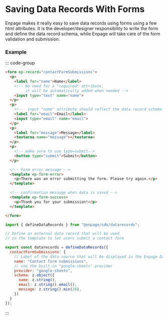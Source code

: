 # Saving Data Records With Forms

Enpage makes it really easy to save data records using forms using a few html attributes.
It is the developer/designer responsibility to write the form and define the data record schema,
while Enpage will take care of the form validation and submission.

### Example

::: code-group

```html [index.html]
<form ep-record="contactFormSubmissions">
  <p>
    <label for="name">Name</label>
    <!-- No need for a "required" attribute,
         it will be automatically added when needed -->
    <input type="text" name="name">
  </p>
  <p>
    <!--  input "name" attribute should reflect the data record schema -->
    <label for="email">Email</label>
    <input type="email" name="email">
  </p>
  <p>
    <label for="message">Message</label>
    <textarea name="message"></textarea>
  </p>
  <p>
    <!-- make sure to use type=submit-->
    <button type="submit">Submit</button>
  </p>

  <!-- Form error message -->
  <template ep-form-error>
    <p>There was an error submitting the form. Please try again.</p>
  </template>

  <!-- confirmation message when data is saved -->
  <template ep-form-success>
    <p>Thank you for your submission!</p>
  </template>

</form>
```

```javascript [enpage.config.js]
import { defineDataRecords } from "@enpage/sdk/datarecords";

// Define an external data record that will be used
// in the template to let users submit a contact form

export const datarecords = defineDataRecords({
  contactFormSubmissions: {
    // Label of the data source that will be displayed in the Enpage Dashboard
    name: "Contact form submissions",
    // use the built-in "google-sheets" provider
    provider: "google-sheets",
    schema: z.object({
      name: z.string(),
      email: z.string().email(),
      message: z.string().min(20),
    })
  }
});
```
:::


